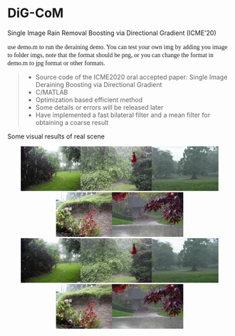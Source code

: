 # DiG-CoM
Single Image Rain Removal Boosting via Directional Gradient (ICME'20)

<font face="Times New Roman">use demo.m to run the deraining demo.
You can test your own img by adding you image to folder imgs, note that the format should be png, or you can change the format in demo.m to jpg format or other formats.</font>

>* Source code of the ICME2020 oral accepted paper: Single Image Deraining Boosting via Directional Gradient
>* C/MATLAB
>* Optimization based efficient method
>* Some details or errors will be released later
>* Have implemented a fast bilateral filter and a mean filter for obtaining a coarse result

Some visual results of real scene

<div align="center">
    <img src="imgs/rain-069.png" height="100"/><img src="imgs/rain-073.png" height="100"/><img src="imgs/rain-094.png" height="100"/><img src="imgs/rain-095.png" height="100"/><img src="imgs/rain-104.png" height="100"/>
</div>

<div align="center">
    <img src="results/clean-norain-069.png" height="100"/><img src="results/clean-norain-073.png" height="100"/><img src="results/clean-norain-094.png" height="100"/><img src="results/clean-norain-095.png" height="100"/><img src="results/clean-norain-104.png" height="100"/>
</div>

